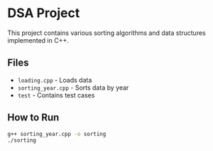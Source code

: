 # DSA Project  
This project contains various sorting algorithms and data structures implemented in C++.  

## Files  
- `loading.cpp` - Loads data  
- `sorting_year.cpp` - Sorts data by year  
- `test` - Contains test cases  

## How to Run  
```bash
g++ sorting_year.cpp -o sorting  
./sorting  

